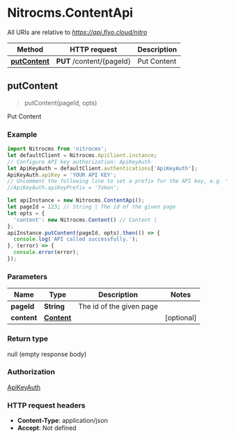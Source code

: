# Nitrocms.ContentApi

All URIs are relative to *https://api.flyo.cloud/nitro*

Method | HTTP request | Description
------------- | ------------- | -------------
[**putContent**](ContentApi.md#putContent) | **PUT** /content/{pageId} | Put Content



## putContent

> putContent(pageId, opts)

Put Content

### Example

```javascript
import Nitrocms from 'nitrocms';
let defaultClient = Nitrocms.ApiClient.instance;
// Configure API key authorization: ApiKeyAuth
let ApiKeyAuth = defaultClient.authentications['ApiKeyAuth'];
ApiKeyAuth.apiKey = 'YOUR API KEY';
// Uncomment the following line to set a prefix for the API key, e.g. "Token" (defaults to null)
//ApiKeyAuth.apiKeyPrefix = 'Token';

let apiInstance = new Nitrocms.ContentApi();
let pageId = 123; // String | The id of the given page
let opts = {
  'content': new Nitrocms.Content() // Content | 
};
apiInstance.putContent(pageId, opts).then(() => {
  console.log('API called successfully.');
}, (error) => {
  console.error(error);
});

```

### Parameters


Name | Type | Description  | Notes
------------- | ------------- | ------------- | -------------
 **pageId** | **String**| The id of the given page | 
 **content** | [**Content**](Content.md)|  | [optional] 

### Return type

null (empty response body)

### Authorization

[ApiKeyAuth](../README.md#ApiKeyAuth)

### HTTP request headers

- **Content-Type**: application/json
- **Accept**: Not defined


